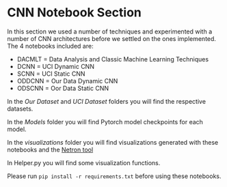 # CNN Notebook Section
In this section we used a number of techniques and experimented with a number of CNN architectures before we settled on the ones implemented.
The 4 notebooks included are:
* DACMLT = Data Analysis and Classic Machine Learning Techniques
* DCNN = UCI Dynamic CNN
* SCNN = UCI Static CNN
* ODDCNN = Our Data Dynamic CNN
* ODSCNN = Oor Data Static CNN

In the *Our Dataset* and *UCI Dataset* folders you will find the respective datasets.

In the *Models* folder you will find Pytorch model checkpoints for each model. 

In the *visualizations* folder you will find visualizations generated with these notebooks and the [Netron tool](https://github.com/lutzroeder/netron) 

In Helper.py you will find some visualization functions.

Please run ```pip install -r requirements.txt``` before using these notebooks.
